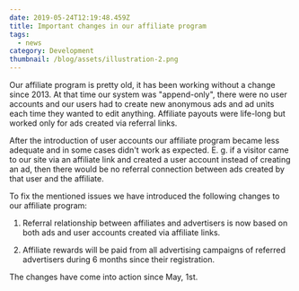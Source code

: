 ```yaml
---
date: 2019-05-24T12:19:48.459Z
title: Important changes in our affiliate program
tags:
  - news
category: Development
thumbnail: /blog/assets/illustration-2.png
---
```

Our affiliate program is pretty old, it has been working without a change since 2013. At that time our system was "append-only", there were no user accounts and our users had to create new anonymous ads and ad units each time they wanted to edit anything. Affiliate payouts were life-long but worked only for ads created via referral links.



After the introduction of user accounts our affiliate program became less adequate and in some cases didn't work as expected. E. g. if a visitor came to our site via an affiliate link and created a user account instead of creating an ad, then there would be no referral connection between ads created by that user and the affiliate.



To fix the mentioned issues we have introduced the following changes to our affiliate program:



1. Referral relationship between affiliates and advertisers is now based on both ads and user accounts created via affiliate links.

2. Affiliate rewards will be paid from all advertising campaigns of referred advertisers during 6 months since their registration.

The changes have come into action since May, 1st.
